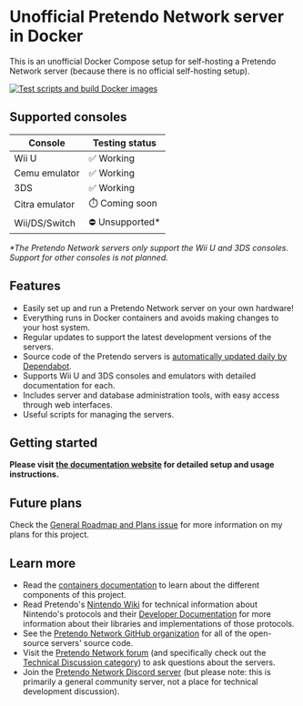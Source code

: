 # Unofficial Pretendo Network server in Docker

This is an unofficial Docker Compose setup for self-hosting a Pretendo Network server (because there is no official
self-hosting setup).

[![Test scripts and build Docker images](https://github.com/MatthewL246/pretendo-docker/actions/workflows/test.yml/badge.svg)](https://github.com/MatthewL246/pretendo-docker/actions/workflows/test.yml)

## Supported consoles

| Console        | Testing status   |
| -------------- | ---------------- |
| Wii U          | ✅ Working       |
| Cemu emulator  | ✅ Working       |
| 3DS            | ✅ Working       |
| Citra emulator | ⏱️ Coming soon   |
| Wii/DS/Switch  | ⛔ Unsupported\* |

_\*The Pretendo Network servers only support the Wii U and 3DS consoles. Support for other consoles is not planned._

## Features

- Easily set up and run a Pretendo Network server on your own hardware!
- Everything runs in Docker containers and avoids making changes to your host system.
- Regular updates to support the latest development versions of the servers.
- Source code of the Pretendo servers is
  [automatically updated daily by Dependabot](https://github.com/MatthewL246/pretendo-docker/pulls?q=is:pr+author:app/dependabot).
- Supports Wii U and 3DS consoles and emulators with detailed documentation for each.
- Includes server and database administration tools, with easy access through web interfaces.
- Useful scripts for managing the servers.

## Getting started

**Please visit [the documentation website](https://matthewl246.github.io/pretendo-docker) for detailed setup and usage
instructions.**

## Future plans

Check the [General Roadmap and Plans issue](https://github.com/MatthewL246/pretendo-docker/issues/50) for more
information on my plans for this project.

## Learn more

- Read the [containers documentation](https://matthewl246.github.io/pretendo-docker/containers-list) to learn about the
  different components of this project.
- Read Pretendo's [Nintendo Wiki](https://nintendo-wiki.pretendo.network/docs/) for technical information about
  Nintendo's protocols and their [Developer Documentation](https://developer.pretendo.network/home) for more information
  about their libraries and implementations of those protocols.
- See the [Pretendo Network GitHub organization](https://github.com/PretendoNetwork) for all of the open-source servers'
  source code.
- Visit the [Pretendo Network forum](https://forum.pretendo.network) (and specifically check out the
  [Technical Discussion category](https://forum.pretendo.network/c/technical-discussion/5)) to ask questions about the
  servers.
- Join the [Pretendo Network Discord server](https://invite.gg/pretendo) (but please note: this is primarily a general
  community server, not a place for technical development discussion).
